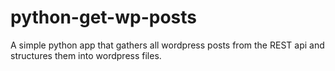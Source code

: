 # python-get-wp-posts
 A simple python app that gathers all wordpress posts from the REST api and structures them into wordpress files.
